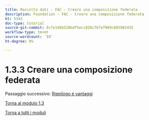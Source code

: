 ```yaml
---
title: Raccolta dati - FAC - Creare una composizione federata
description: Foundation - FAC - Creare una composizione federata
kt: 5342
doc-type: tutorial
source-git-commit: 8cfe1dbb528bdf5ecc828cf67ef969c885982435
workflow-type: tm+mt
source-wordcount: '33'
ht-degree: 0%

---
```


# 1.3.3 Creare una composizione federata

Passaggio successivo: [Riepilogo e vantaggi](./summary.md)

[Torna al modulo 1.3](./fac.md)

[Torna a tutti i moduli](../../../overview.md)
